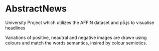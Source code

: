 # AbstractNews
University Project which utilizes the AFFIN dataset and p5.js to visualise headlines

Variations of positive, neautral and negative images are drawn using colours and match the words semantics, insired by colour semiotics. 
